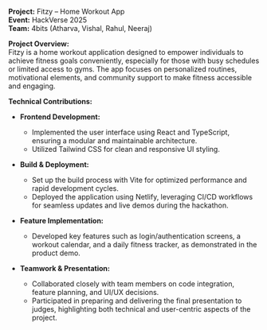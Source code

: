 **Project:** Fitzy – Home Workout App  
**Event:** HackVerse 2025  
**Team:** 4bits (Atharva, Vishal, Rahul, Neeraj)

**Project Overview:**  
Fitzy is a home workout application designed to empower individuals to achieve fitness goals conveniently, especially for those with busy schedules or limited access to gyms. The app focuses on personalized routines, motivational elements, and community support to make fitness accessible and engaging.

**Technical Contributions:**

- **Frontend Development:**  
  - Implemented the user interface using React and TypeScript, ensuring a modular and maintainable architecture.
  - Utilized Tailwind CSS for clean and responsive UI styling.

- **Build & Deployment:**  
  - Set up the build process with Vite for optimized performance and rapid development cycles.
  - Deployed the application using Netlify, leveraging CI/CD workflows for seamless updates and live demos during the hackathon.

- **Feature Implementation:**  
  - Developed key features such as login/authentication screens, a workout calendar, and a daily fitness tracker, as demonstrated in the product demo.

- **Teamwork & Presentation:**  
  - Collaborated closely with team members on code integration, feature planning, and UI/UX decisions.
  - Participated in preparing and delivering the final presentation to judges, highlighting both technical and user-centric aspects of the project.
